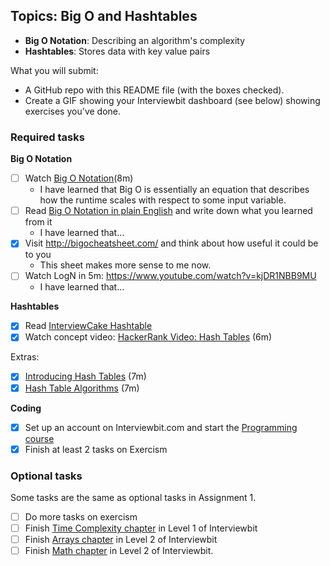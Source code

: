 ## Topics: Big O and Hashtables

* **Big O Notation**: Describing an algorithm's complexity
* **Hashtables**: Stores data with key value pairs

What you will submit:
- A GitHub repo with this README file (with the boxes checked).
- Create a GIF showing your Interviewbit dashboard (see below) showing exercises you've done.

### Required tasks

**Big O Notation**

- [ ] Watch [Big O Notation](https://www.youtube.com/watch?v=v4cd1O4zkGw)(8m)
  - I have learned that Big O is essentially an equation that describes how the runtime scales with respect to some input variable.
- [ ] Read [Big O Notation in plain English](http://stackoverflow.com/questions/487258/what-is-a-plain-english-explanation-of-big-o-notation) and write down what you learned from it
  - I have learned that...
- [X] Visit http://bigocheatsheet.com/ and think about how useful it could be to you
  - This sheet makes more sense to me now.
- [ ] Watch LogN in 5m: https://www.youtube.com/watch?v=kjDR1NBB9MU
  - I have learned that...
  
**Hashtables**

- [X] Read [InterviewCake Hashtable](https://www.interviewcake.com/concept/java/hash-map?)
- [X] Watch concept video: [HackerRank Video: Hash Tables](https://www.youtube.com/watch?v=shs0KM3wKv8) (6m)

Extras: 
- [X] [Introducing Hash Tables](https://www.youtube.com/watch?v=MfhjkfocRR0) (7m)
- [X] [Hash Table Algorithms](https://www.youtube.com/watch?v=Ke_tII6Y0GE) (7m)

**Coding**

- [X] Set up an account on Interviewbit.com and start the [Programming course](https://www.interviewbit.com/courses/programming/)
- [X] Finish at least 2 tasks on Exercism

### Optional tasks

Some tasks are the same as optional tasks in Assignment 1.

- [ ] Do more tasks on exercism
- [ ] Finish [Time Complexity chapter](https://www.interviewbit.com/courses/programming/topics/time-complexity) in Level 1 of Interviewbit
- [ ] Finish [Arrays chapter]((https://www.interviewbit.com/courses/programming/topics/arrays/)) in Level 2 of Interviewbit
- [ ] Finish [Math chapter](https://www.interviewbit.com/courses/programming/topics/math/) in Level 2 of Interviewbit.

